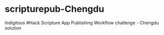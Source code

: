 # scripturepub-Chengdu
Indigitous #Hack Scripture App Publishing Workflow challenge - Chengdu solution

